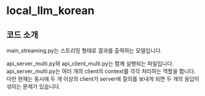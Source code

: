 # local_llm_korean

## 코드 소개

main_streaming.py는 스트리밍 형태로 결과를 출력하는 모델입니다.

api_server_multi.py와 api_client_multi.py는 함께 실행되는 파일입니다.
api_server_multi.py는 여러 개의 client의 context를 각각 처리하는 역할을 합니다.
다만 현재는 동시에 두 개 이상의 client가 server에 질의를 보내게 되면 두 개의 응답이 섞이는 문제가 있습니다.
